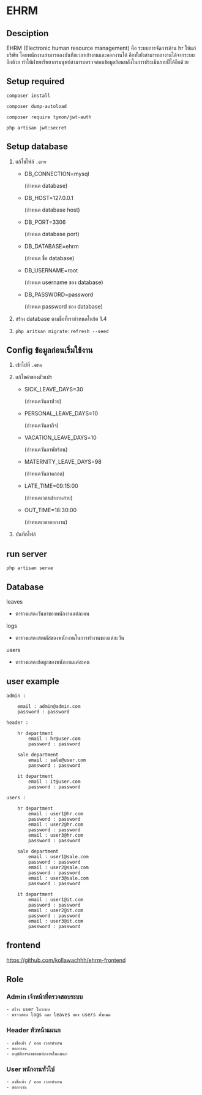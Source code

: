 # EHRM


## Desciption

EHRM (Electronic human resource management) คือ ระบบการจัดการด้าน hr ให้แก่บริษัท โดยพนักงานสามารถลงบันทึกเวลาเข้างานและออกงานได้ อีกทั้งยังสามารถลางานได้จากระบบอีกด้วย ทำให้ฝายทรัพยากรมนุษย์สามารถตรวจสอบข้อมูลย้อนหลังในการประเมินรายปีได้อีกด้วย

## Setup required
```
composer install
```
```
composer dump-autoload
```
```
composer require tymon/jwt-auth
```
```
php artisan jwt:secret
```

## Setup database

1. แก้ไขไฟล์ `.env`

   * DB_CONNECTION=mysql           
      
      (กำหนด database)
    
   * DB_HOST=127.0.0.1             
    
      (กำหนด database host)
    
   * DB_PORT=3306                  
     
      (กำหนด database port)
    
   * DB_DATABASE=ehrm             
     
      (กำหนด ชื่อ database)
     
   * DB_USERNAME=root             
      
       (กำหนด username ของ database)
     
   * DB_PASSWORD=password         
      
       (กำหนด password ของ database)
       
2. สร้าง database ตามชื่อที่เรากำหนดในข้อ 1.4
3. ```php aritsan migrate:refresh --seed```

## Config ข้อมูลก่อนเริ่มใช้งาน
1. เข้าไปที่ `.env`

2. แก้ไขค่าของตัวแปร

    * SICK_LEAVE_DAYS=30            
     
      (กำหนดวันลาป่วย)

    * PERSONAL_LEAVE_DAYS=10        
     
      (กำหนดวันลากิจ)

    * VACATION_LEAVE_DAYS=10        
     
      (กำหนดวันลาพักร้อน)

    * MATERNITY_LEAVE_DAYS=98       
     
      (กำหนดวันลาคลอด)

    * LATE_TIME=09:15:00            
     
      (กำหนดเวลาเข้างานสาย)

    * OUT_TIME=18:30:00             
     
      (กำหนดเวลาออกงาน)
    
3. บันทึกไฟล์

## run server
```
php artisan serve
```

## Database

leaves

- ตารางแสดงวันลาของพนักงานแต่ละคน

logs

- ตารางแสดงสเตตัสของพนักงานในการทำงานของแต่ละวัน

users

- ตารางแสดงข้อมูลของพนักงานแต่ละคน


## user example
```
admin : 

    email : admin@admin.com
    password : password
```
```
header :

    hr department
        email : hr@user.com
        password : password

    sale department
        email : sale@user.com
        password : password

    it department
        email : it@user.com
        password : password
```
```
users : 

    hr department
        email : user1@hr.com
        password : password
        email : user2@hr.com
        password : password
        email : user3@hr.com
        password : password
        
    sale department
        email : user1@sale.com
        password : password
        email : user2@sale.com
        password : password
        email : user3@sale.com
        password : password
    
    it department
        email : user1@it.com
        password : password
        email : user2@it.com
        password : password
        email : user3@it.com
        password : password
```

## frontend
https://github.com/kollawachhh/ehrm-frontend

## Role
### Admin เจ้าหน้าที่ตรวจสอบระบบ
    - สร้าง user ในระบบ
    - ตรวจสอบ logs และ leaves ของ users ทั้งหมด
### Header หัวหน้าแผนก
    - ลงชื่อเข้า / ออก เวลาทำงาน
    - ขอลางาน
    - อนุมัติการลาของพนักงานในแผนก
### User พนักงานทั่วไป
    - ลงชื่อเข้า / ออก เวลาทำงาน
    - ขอลางาน
